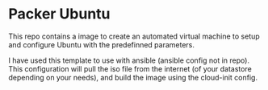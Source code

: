 # Packer Ubuntu
This repo contains a image to create an automated virtual machine to setup and configure Ubuntu with the predefinned parameters.

I have used this template to use with ansible (ansible config not in repo).
This configuration will pull the iso file from the internet (of your datastore depending on your needs), and build the image using the cloud-init config.
